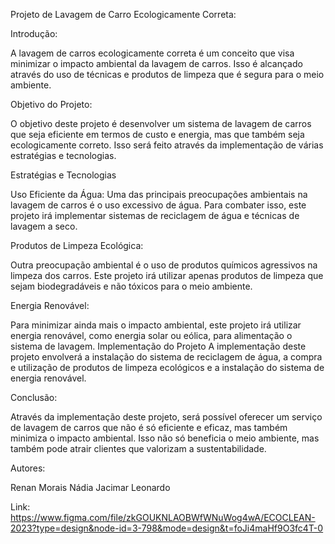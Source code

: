 Projeto de Lavagem de Carro Ecologicamente Correta:

Introdução:

A lavagem de carros ecologicamente correta é um conceito que visa minimizar o impacto
ambiental da lavagem de carros. Isso é alcançado através do uso de técnicas e produtos de
limpeza que é segura para o meio ambiente.

Objetivo do Projeto:

O objetivo deste projeto é desenvolver um sistema de lavagem de carros que seja eficiente
em termos de custo e energia, mas que também seja ecologicamente correto. Isso será
feito através da implementação de várias estratégias e tecnologias.

Estratégias e Tecnologias

Uso Eficiente da Água:
Uma das principais preocupações ambientais na lavagem de carros é o uso excessivo de
água. Para combater isso, este projeto irá implementar sistemas de reciclagem de água e
técnicas de lavagem a seco.

Produtos de Limpeza Ecológica:

Outra preocupação ambiental é o uso de produtos químicos agressivos na limpeza dos
carros. Este projeto irá utilizar apenas produtos de limpeza que sejam biodegradáveis ​​e não
tóxicos para o meio ambiente.

Energia Renovável:

Para minimizar ainda mais o impacto ambiental, este projeto irá utilizar energia renovável,
como energia solar ou eólica, para alimentação o sistema de lavagem.
Implementação do Projeto
A implementação deste projeto envolverá a instalação do sistema de reciclagem de água, a
compra e utilização de produtos de limpeza ecológicos e a instalação do sistema de
energia renovável.

Conclusão:

Através da implementação deste projeto, será possível
oferecer um serviço de lavagem de carros que não é só
eficiente e eficaz, mas também minimiza o impacto ambiental.
Isso não só beneficia o meio ambiente, mas também pode
atrair clientes que valorizam a sustentabilidade.

Autores:

Renan Morais
Nádia
Jacimar 
Leonardo

Link:
https://www.figma.com/file/zkGOUKNLAOBWfWNuWog4wA/ECOCLEAN-2023?type=design&node-id=3-798&mode=design&t=foJi4maHf9O3fc4T-0
